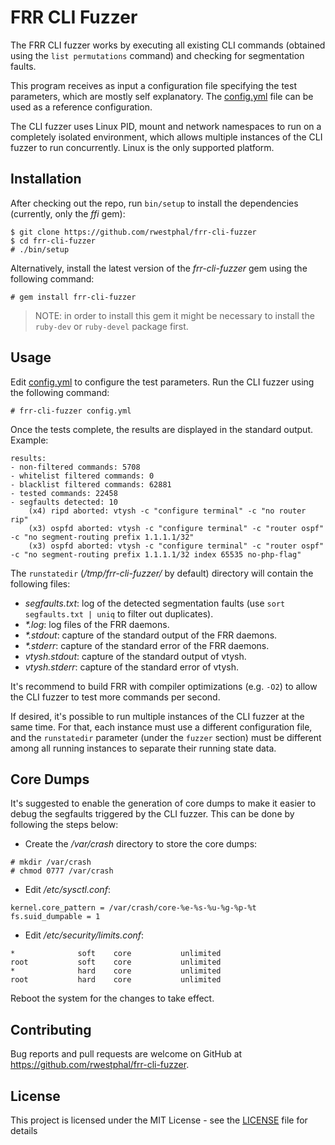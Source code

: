 # FRR CLI Fuzzer

The FRR CLI fuzzer works by executing all existing CLI commands (obtained using the `list permutations` command) and checking for segmentation faults.

This program receives as input a configuration file specifying the test parameters, which are mostly self explanatory. The [config.yml](config.yml) file can be used as a reference configuration.

The CLI fuzzer uses Linux PID, mount and network namespaces to run on a completely isolated environment, which allows multiple instances of the CLI fuzzer to run concurrently. Linux is the only supported platform.

## Installation

After checking out the repo, run `bin/setup` to install the dependencies (currently, only the _ffi_ gem):
```
$ git clone https://github.com/rwestphal/frr-cli-fuzzer
$ cd frr-cli-fuzzer
# ./bin/setup
```

Alternatively, install the latest version of the _frr-cli-fuzzer_ gem using the following command:
```
# gem install frr-cli-fuzzer
```

> NOTE: in order to install this gem it might be necessary to install the `ruby-dev` or `ruby-devel` package first.

## Usage

Edit [config.yml](config.yml) to configure the test parameters. Run the CLI fuzzer using the following command:
```
# frr-cli-fuzzer config.yml
```

Once the tests complete, the results are displayed in the standard output. Example:
```
results:
- non-filtered commands: 5708
- whitelist filtered commands: 0
- blacklist filtered commands: 62881
- tested commands: 22458
- segfaults detected: 10
    (x4) ripd aborted: vtysh -c "configure terminal" -c "no router rip"
    (x3) ospfd aborted: vtysh -c "configure terminal" -c "router ospf" -c "no segment-routing prefix 1.1.1.1/32"
    (x3) ospfd aborted: vtysh -c "configure terminal" -c "router ospf" -c "no segment-routing prefix 1.1.1.1/32 index 65535 no-php-flag"
```

The `runstatedir` (_/tmp/frr-cli-fuzzer/_ by default) directory will contain the following files:
* _segfaults.txt_: log of the detected segmentation faults (use `sort segfaults.txt | uniq` to filter out duplicates).
* _*.log_: log files of the FRR daemons.
* _*.stdout_: capture of the standard output of the FRR daemons.
* _*.stderr_: capture of the standard error of the FRR daemons.
* _vtysh.stdout_: capture of the standard output of vtysh.
* _vtysh.stderr_: capture of the standard error of vtysh.

It's recommend to build FRR with compiler optimizations (e.g. `-O2`) to allow the CLI fuzzer to test more commands per second.

If desired, it's possible to run multiple instances of the CLI fuzzer at the same time.
For that, each instance must use a different configuration file, and the `runstatedir` parameter (under the `fuzzer` section) must be different among all running instances to separate their running state data.

## Core Dumps

It's suggested to enable the generation of core dumps to make it easier to debug the segfaults triggered by the CLI fuzzer. This can be done by following the steps below:
* Create the _/var/crash_ directory to store the core dumps:
```
# mkdir /var/crash
# chmod 0777 /var/crash
```

* Edit _/etc/sysctl.conf_:
```
kernel.core_pattern = /var/crash/core-%e-%s-%u-%g-%p-%t
fs.suid_dumpable = 1
```

* Edit _/etc/security/limits.conf_:
```
*              soft    core           unlimited
root           soft    core           unlimited
*              hard    core           unlimited
root           hard    core           unlimited
```

Reboot the system for the changes to take effect.

## Contributing

Bug reports and pull requests are welcome on GitHub at https://github.com/rwestphal/frr-cli-fuzzer.

## License

This project is licensed under the MIT License - see the [LICENSE](LICENSE) file for details
